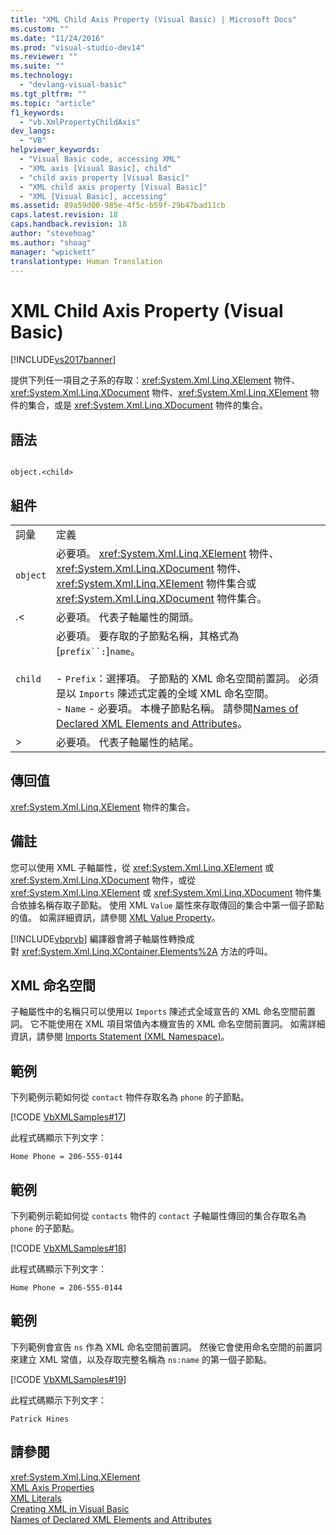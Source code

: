 ```yaml
---
title: "XML Child Axis Property (Visual Basic) | Microsoft Docs"
ms.custom: ""
ms.date: "11/24/2016"
ms.prod: "visual-studio-dev14"
ms.reviewer: ""
ms.suite: ""
ms.technology: 
  - "devlang-visual-basic"
ms.tgt_pltfrm: ""
ms.topic: "article"
f1_keywords: 
  - "vb.XmlPropertyChildAxis"
dev_langs: 
  - "VB"
helpviewer_keywords: 
  - "Visual Basic code, accessing XML"
  - "XML axis [Visual Basic], child"
  - "child axis property [Visual Basic]"
  - "XML child axis property [Visual Basic]"
  - "XML [Visual Basic], accessing"
ms.assetid: 89a59d00-985e-4f5c-b59f-29b47bad11cb
caps.latest.revision: 18
caps.handback.revision: 18
author: "stevehoag"
ms.author: "shoag"
manager: "wpickett"
translationtype: Human Translation
---
```

# XML Child Axis Property (Visual Basic)
[!INCLUDE[vs2017banner](../../../csharp/includes/vs2017banner.md)]

提供下列任一項目之子系的存取：<xref:System.Xml.Linq.XElement> 物件、<xref:System.Xml.Linq.XDocument> 物件、<xref:System.Xml.Linq.XElement> 物件的集合，或是 <xref:System.Xml.Linq.XDocument> 物件的集合。  
  
## 語法  
  
```  
  
object.<child>  
```  
  
## 組件  
  
|||  
|-|-|  
|詞彙|定義|  
|`object`|必要項。  <xref:System.Xml.Linq.XElement> 物件、<xref:System.Xml.Linq.XDocument> 物件、<xref:System.Xml.Linq.XElement> 物件集合或 <xref:System.Xml.Linq.XDocument> 物件集合。|  
|.\<|必要項。  代表子軸屬性的開頭。|  
|`child`|必要項。  要存取的子節點名稱，其格式為 \[`prefix``:`\]`name`。<br /><br /> -   `Prefix`：選擇項。  子節點的 XML 命名空間前置詞。  必須是以 `Imports` 陳述式定義的全域 XML 命名空間。<br />-   `Name` \- 必要項。  本機子節點名稱。  請參閱[Names of Declared XML Elements and Attributes](../../../visual-basic/programming-guide/language-features/xml/names-of-declared-xml-elements-and-attributes.md)。|  
|\>|必要項。  代表子軸屬性的結尾。|  
  
## 傳回值  
 <xref:System.Xml.Linq.XElement> 物件的集合。  
  
## 備註  
 您可以使用 XML 子軸屬性，從 <xref:System.Xml.Linq.XElement> 或 <xref:System.Xml.Linq.XDocument> 物件，或從 <xref:System.Xml.Linq.XElement> 或 <xref:System.Xml.Linq.XDocument> 物件集合依據名稱存取子節點。  使用 XML `Value` 屬性來存取傳回的集合中第一個子節點的值。  如需詳細資訊，請參閱 [XML Value Property](../../../visual-basic/language-reference/xml-axis/xml-value-property.md)。  
  
 [!INCLUDE[vbprvb](../../../csharp/programming-guide/concepts/linq/includes/vbprvb_md.md)] 編譯器會將子軸屬性轉換成對 <xref:System.Xml.Linq.XContainer.Elements%2A> 方法的呼叫。  
  
## XML 命名空間  
 子軸屬性中的名稱只可以使用以 `Imports` 陳述式全域宣告的 XML 命名空間前置詞。  它不能使用在 XML 項目常值內本機宣告的 XML 命名空間前置詞。  如需詳細資訊，請參閱 [Imports Statement \(XML Namespace\)](../../../visual-basic/language-reference/statements/imports-statement-xml-namespace.md)。  
  
## 範例  
 下列範例示範如何從 `contact` 物件存取名為 `phone` 的子節點。  
  
 [!CODE [VbXMLSamples#17](../CodeSnippet/VS_Snippets_VBCSharp/VbXMLSamples#17)]  
  
 此程式碼顯示下列文字：  
  
 `Home Phone = 206-555-0144`  
  
## 範例  
 下列範例示範如何從 `contacts` 物件的 `contact` 子軸屬性傳回的集合存取名為 `phone` 的子節點。  
  
 [!CODE [VbXMLSamples#18](../CodeSnippet/VS_Snippets_VBCSharp/VbXMLSamples#18)]  
  
 此程式碼顯示下列文字：  
  
 `Home Phone = 206-555-0144`  
  
## 範例  
 下列範例會宣告 `ns` 作為 XML 命名空間前置詞。  然後它會使用命名空間的前置詞來建立 XML 常值，以及存取完整名稱為 `ns:name` 的第一個子節點。  
  
 [!CODE [VbXMLSamples#19](../CodeSnippet/VS_Snippets_VBCSharp/VbXMLSamples#19)]  
  
 此程式碼顯示下列文字：  
  
 `Patrick Hines`  
  
## 請參閱  
 <xref:System.Xml.Linq.XElement>   
 [XML Axis Properties](../../../visual-basic/language-reference/xml-axis/xml-axis-properties.md)   
 [XML Literals](../../../visual-basic/language-reference/xml-literals/index.md)   
 [Creating XML in Visual Basic](../../../visual-basic/programming-guide/language-features/xml/creating-xml.md)   
 [Names of Declared XML Elements and Attributes](../../../visual-basic/programming-guide/language-features/xml/names-of-declared-xml-elements-and-attributes.md)